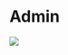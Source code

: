 # Admin

![](https://github.com/Scopics/Voting-system/blob/master/documentation/UMLDiagrams/src/Admin-01_AddCommissionMembers.svg)
